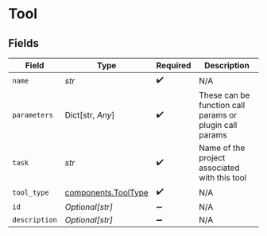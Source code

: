 # Tool


## Fields

| Field                                                      | Type                                                       | Required                                                   | Description                                                |
| ---------------------------------------------------------- | ---------------------------------------------------------- | ---------------------------------------------------------- | ---------------------------------------------------------- |
| `name`                                                     | *str*                                                      | :heavy_check_mark:                                         | N/A                                                        |
| `parameters`                                               | Dict[str, *Any*]                                           | :heavy_check_mark:                                         | These can be function call params or plugin call params    |
| `task`                                                     | *str*                                                      | :heavy_check_mark:                                         | Name of the project associated with this tool              |
| `tool_type`                                                | [components.ToolType](../../models/components/tooltype.md) | :heavy_check_mark:                                         | N/A                                                        |
| `id`                                                       | *Optional[str]*                                            | :heavy_minus_sign:                                         | N/A                                                        |
| `description`                                              | *Optional[str]*                                            | :heavy_minus_sign:                                         | N/A                                                        |